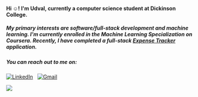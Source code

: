 #### Hi ☺️! I'm Udval, currently a computer science student at Dickinson College.
##### My primary interests are software/full-stack development and machine learning. I'm currently enrolled in the Machine Learning Specialization on Coursera. Recently, I have completed a full-stack [Expense Tracker](https://github.com/udvale/Expense-Tracker) application.

##### You can reach out to me on:
[![LinkedIn](https://img.shields.io/badge/linkedin-%230077B5.svg?style=for-the-badge&logo=linkedin&logoColor=white)](https://linkedin.com/in/udvale)
&nbsp;
[![Gmail](https://img.shields.io/badge/Gmail-D14836?style=for-the-badge&logo=gmail&logoColor=white)](mailto:udvlenkhtaivan@gmail.com)


![](https://komarev.com/ghpvc/?username=udvale)


<!--
**udvale/udvale** is a ✨ _special_ ✨ repository because its `README.md` (this file) appears on your GitHub profile.

Here are some ideas to get you started:

- 🔭 I’m currently working on ...
- 🌱 I’m currently learning ...
- 👯 I’m looking to collaborate on ...
- 🤔 I’m looking for help with ...
- 💬 Ask me about ...
- 📫 How to reach me: ...
- 😄 Pronouns: ...
- ⚡ Fun fact: ...
-->
